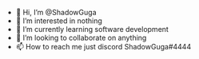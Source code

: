 - 👋 Hi, I’m @ShadowGuga
- 👀 I’m interested in nothing 
- 🌱 I’m currently learning software development
- 💞️ I’m looking to collaborate on anything
- 📫 How to reach me just discord ShadowGuga#4444

<!---
ShadowGuga/ShadowGuga is a ✨ special ✨ repository because its `README.md` (this file) appears on your GitHub profile.
You can click the Preview link to take a look at your changes.
--->
